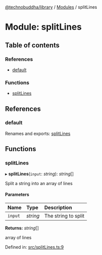 [@technobuddha/library](../../README.md) / [Modules](../Modules.md) / splitLines

# Module: splitLines

## Table of contents

### References

- [default](splitlines.md#default)

### Functions

- [splitLines](splitlines.md#splitlines)

## References

### default

Renames and exports: [splitLines](splitlines.md#splitlines)

## Functions

### splitLines

▸ **splitLines**(`input`: *string*): *string*[]

Split a string into an array of lines

#### Parameters

| Name | Type | Description |
| :------ | :------ | :------ |
| `input` | *string* | The string to split |

**Returns:** *string*[]

array of lines

Defined in: [src/splitLines.ts:9](https://github.com/technobuddha/hill.software/blob/693f679/packages/library/src/splitLines.ts#L9)
